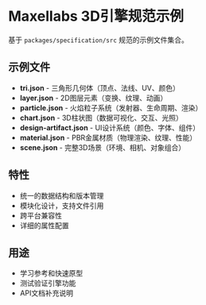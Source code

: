 # Maxellabs 3D引擎规范示例

基于 `packages/specification/src` 规范的示例文件集合。

## 示例文件

- **tri.json** - 三角形几何体（顶点、法线、UV、颜色）
- **layer.json** - 2D图层元素（变换、纹理、动画）
- **particle.json** - 火焰粒子系统（发射器、生命周期、渲染）
- **chart.json** - 3D柱状图（数据可视化、交互、光照）
- **design-artifact.json** - UI设计系统（颜色、字体、组件）
- **material.json** - PBR金属材质（物理渲染、纹理、性能）
- **scene.json** - 完整3D场景（环境、相机、对象组合）

## 特性

- 统一的数据结构和版本管理
- 模块化设计，支持文件引用
- 跨平台兼容性
- 详细的属性配置

## 用途

- 学习参考和快速原型
- 测试验证引擎功能
- API文档补充说明 